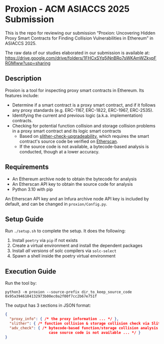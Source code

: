 # Proxion - ACM ASIACCS 2025 Submission

This is the repo for reviewing our submission “Proxion: Uncovering Hidden Proxy Smart Contracts for Finding Collision Vulnerabilities in Ethereum” in ASIACCS 2025.

The raw data of our studies elaborated in our submission is available at:
https://drive.google.com/drive/folders/1FHCxSYq5jNnBRo7sWKAmWZkypFRGMlww?usp=sharing

## Description

Proxion is a tool for inspecting proxy smart contracts in Ethereum. Its features include:
- Determine if a smart contract is a proxy smart contract, and if it follows any proxy standards
  (e.g. ERC-1167, ERC-1822, ERC-1967, ERC-2535).
- Identifying the current and previous logic (a.k.a. implementation) contracts.
- Checking for potential function collision and storage collision problems in a proxy smart
  contract and its logic smart contracts
  - Based on [slither-check-upgradeability](https://github.com/crytic/slither/wiki/Upgradeability-Checks),
    which requires the smart contract's source code be verified on [Etherscan](https://etherscan.io/contractsVerified).
  - If the source code is not available, a bytecode-based analysis is conducted, though at a lower accuracy.

## Requirements

- An Ethereum archive node to obtain the bytecode for analysis
- An Etherscan API key to obtain the source code for analysis
- Python 3.10 with pip

An Etherscan API key and an Infura archive node API key is included by default, and can be
changed in `proxion/Config.py`.

## Setup Guide

Run `./setup.sh` to complete the setup. It does the following:
1. Install `poetry` via `pip` if not exists
2. Create a virtual environment and install the dependent packages
3. Install *all versions* of solc compilers via `solc-select`
4. Spawn a shell inside the poetry virtual environment

## Execution Guide

Run the tool by:
```shell
python3 -m proxion --source-prefix dir_to_keep_source_code 0x95a3946104132973b00ec0a2f00f7cc2b67e751f
```

The output has 3 sections in JSON format:
```json
{
  "proxy_info": { /* the proxy information ... */ },
  "slither": { /* function collision & storage collision check via Slither ... */ },
  "adv_check": { /* bytecode-based function/storage collision analysis in
                    case source code is not available ... */ }
}
